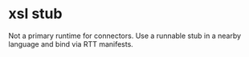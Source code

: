 # xsl stub
Not a primary runtime for connectors. Use a runnable stub in a nearby language and bind via RTT manifests.